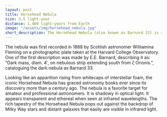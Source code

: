```yaml
---
layout: post
title: Horsehead Nebula
size: 3.5 light-year
distance: 1,400 light-years from Earth
image: "/assets/img/horsehead_nebula.jpg"
short_description: The Horsehead Nebula (also known as Barnard 33) is a small dark nebula in the constellation Orion.
---
```


The nebula was first recorded in 1888 by Scottish astronomer Williamina Fleming on a photographic plate taken at the Harvard College Observatory. One of the first description was made by E.E. Barnard, describing it as: "Dark mass, diam. 4′, on nebulous strip extending south from ζ Orionis.", cataloguing the dark nebula as Barnard 33.

Looking like an apparition rising from whitecaps of interstellar foam, the iconic Horsehead Nebula has graced astronomy books ever since its discovery more than a century ago. The nebula is a favorite target for amateur and professional astronomers. It is shadowy in optical light. It appears transparent and ethereal when seen at infrared wavelengths. The rich tapestry of the Horsehead Nebula pops out against the backdrop of Milky Way stars and distant galaxies that easily are visible in infrared light.
